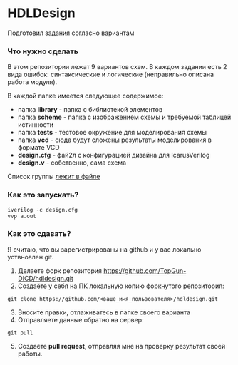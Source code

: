 # HDLDesign
Подготовил задания согласно вариантам

### Что нужно сделать
В этом репозитории лежат 9 вариантов схем. В каждом задании есть 2 вида ошибок: синтаксические и логические (неправильно описана работа модуля).

В каждой папке имеется следующее содержимое:
- папка **library** - папка с библиотекой элементов
- папка **scheme** - папка с изображением схемы и требуемой таблицей истинности 
- папка **tests** - тестовое окружение для моделирования схемы
- папка **vcd** - сюда будут сложены результаты моделирования в формате VCD
- **design.cfg** - фай2л с конфигурацией дизайна для IcarusVerilog
- **design.v** - собственно, сама схема

Список группы [лежит в файле](https://github.com/TopGun-DICD/hdldesign/blob/main/students.pdf)

### Как это запускать?
```
iverilog -c design.cfg
vvp a.out
```

### Как это сдавать?
Я считаю, что вы зарегистрированы на github и у вас локально уствновлен git.


1. Делаете форк репозитория https://github.com/TopGun-DICD/hdldesign.git
2. Создаёте у себя на ПК локальную копию форкнутого репозитория:
```
git clone https://github.com/<ваше_имя_пользователя>/hdldesign.git
```
3. Вносите правки, отлаживатесь в папке своего варианта
4. Отправляете данные обратно на сервер:
```
git pull
```
5. Создаёте **pull request**, отправляя мне на проверку результат своей работы.